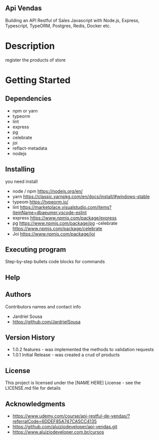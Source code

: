 ## Api Vendas
Building an API Restful of Sales Javascript with Node.js, Express, Typescript, TypeORM, Postgres, Redis, Docker etc.

# Description
register the products of store

# Getting Started
## Dependencies
- npm or yarn
- typeorm 
- lint
- express
- pg
- celebrate
- joi
- reflact-metadata
- nodejs

## Installing
you need install 
- node / npm 
https://nodejs.org/en/
- yarn
https://classic.yarnpkg.com/en/docs/install/#windows-stable
- typeom 
 https://typeorm.io/
 - lint 
 https://marketplace.visualstudio.com/items?itemName=dbaeumer.vscode-eslint
 - express
 https://www.npmjs.com/package/express
 - pg
 https://www.npmjs.com/package/pg
 -celebrate
 https://www.npmjs.com/package/celebrate
- Joi
https://www.npmjs.com/package/joi

 
## Executing program
Step-by-step bullets
code blocks for commands

## Help

## Authors
Contributors names and contact info
- Jardriel Sousa
- https://github.com/JardrielSousa

## Version History
- 1.0.2
features - was implemented the methods to validation requests
- 1.0.1
Initial Release - was created a crud of products
## License
This project is licensed under the [NAME HERE] License - see the LICENSE.md file for details

## Acknowledgments

- https://www.udemy.com/course/api-restful-de-vendas/?referralCode=6DDEF85A747CA5CC4135
- https://github.com/aluiziodeveloper/api-vendas.git
- https://www.aluiziodeveloper.com.br/cursos


